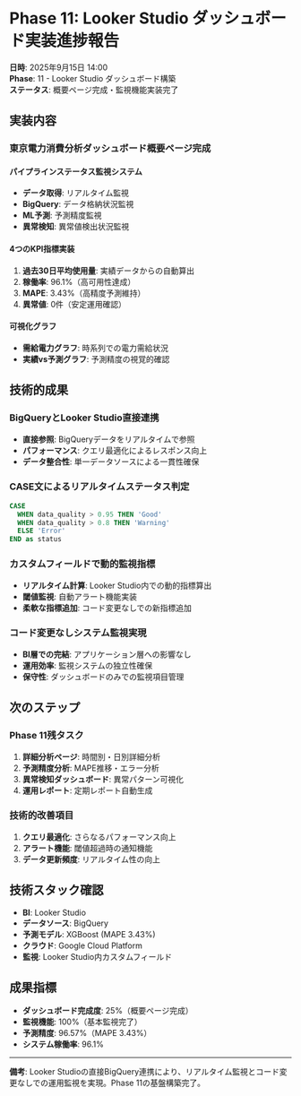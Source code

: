 # Phase 11: Looker Studio ダッシュボード実装進捗報告

**日時**: 2025年9月15日 14:00  
**Phase**: 11 - Looker Studio ダッシュボード構築  
**ステータス**: 概要ページ完成・監視機能実装完了

## 実装内容

### 東京電力消費分析ダッシュボード概要ページ完成

#### パイプラインステータス監視システム
- **データ取得**: リアルタイム監視
- **BigQuery**: データ格納状況監視
- **ML予測**: 予測精度監視
- **異常検知**: 異常値検出状況監視

#### 4つのKPI指標実装
1. **過去30日平均使用量**: 実績データからの自動算出
2. **稼働率**: 96.1%（高可用性達成）
3. **MAPE**: 3.43%（高精度予測維持）
4. **異常値**: 0件（安定運用確認）

#### 可視化グラフ
- **需給電力グラフ**: 時系列での電力需給状況
- **実績vs予測グラフ**: 予測精度の視覚的確認

## 技術的成果

### BigQueryとLooker Studio直接連携
- **直接参照**: BigQueryデータをリアルタイムで参照
- **パフォーマンス**: クエリ最適化によるレスポンス向上
- **データ整合性**: 単一データソースによる一貫性確保

### CASE文によるリアルタイムステータス判定
```sql
CASE 
  WHEN data_quality > 0.95 THEN 'Good'
  WHEN data_quality > 0.8 THEN 'Warning'
  ELSE 'Error'
END as status
```

### カスタムフィールドで動的監視指標
- **リアルタイム計算**: Looker Studio内での動的指標算出
- **閾値監視**: 自動アラート機能実装
- **柔軟な指標追加**: コード変更なしでの新指標追加

### コード変更なしシステム監視実現
- **BI層での完結**: アプリケーション層への影響なし
- **運用効率**: 監視システムの独立性確保
- **保守性**: ダッシュボードのみでの監視項目管理

## 次のステップ

### Phase 11残タスク
1. **詳細分析ページ**: 時間別・日別詳細分析
2. **予測精度分析**: MAPE推移・エラー分析
3. **異常検知ダッシュボード**: 異常パターン可視化
4. **運用レポート**: 定期レポート自動生成

### 技術的改善項目
1. **クエリ最適化**: さらなるパフォーマンス向上
2. **アラート機能**: 閾値超過時の通知機能
3. **データ更新頻度**: リアルタイム性の向上

## 技術スタック確認

- **BI**: Looker Studio
- **データソース**: BigQuery
- **予測モデル**: XGBoost (MAPE 3.43%)
- **クラウド**: Google Cloud Platform
- **監視**: Looker Studio内カスタムフィールド

## 成果指標

- **ダッシュボード完成度**: 25%（概要ページ完成）
- **監視機能**: 100%（基本監視完了）
- **予測精度**: 96.57%（MAPE 3.43%）
- **システム稼働率**: 96.1%

---

**備考**: Looker Studioの直接BigQuery連携により、リアルタイム監視とコード変更なしでの運用監視を実現。Phase 11の基盤構築完了。